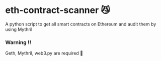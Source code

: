 # eth-contract-scanner :smirk_cat:

A python script to get all smart contracts on Ethereum and audit them by using Mythril


### Warning :bangbang:

Geth, Mythril, web3.py are required :cactus:
